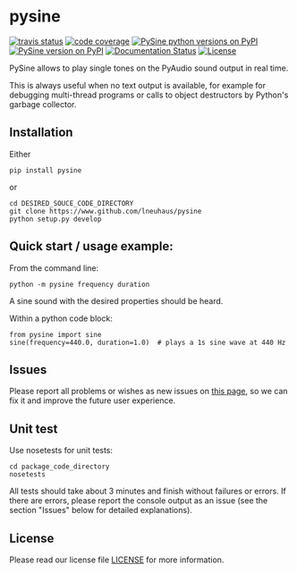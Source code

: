 # pysine

[![travis status](https://travis-ci.org/lneuhaus/pysine.svg?branch=master "Travisstatus")](https://travis-ci.org/lneuhaus/pysine)
[![code coverage](https://codecov.io/github/lneuhaus/pysine/coverage.svg?branch=master "Code coverage")](https://codecov.io/gh/lneuhaus/pysine)
[![PySine python versions on PyPI](https://img.shields.io/pypi/pyversions/pysine.svg)](https://pypi.python.org/pypi/pysine/)
[![PySine version on PyPI](https://img.shields.io/pypi/v/pysine.svg "PySine on PyPI")](https://pypi.python.org/pypi/pysine/)
[![Documentation Status](https://readthedocs.org/projects/pysine/badge/?version=latest)](http://pysine.readthedocs.io/en/latest/?badge=latest)
[![License](https://img.shields.io/pypi/l/pysine.svg)](https://github.com/lneuhaus/pysine/blob/master/LICENSE)

PySine allows to play single tones on the PyAudio sound output in real time.

This is always useful when no text output is available, for example for
debugging multi-thread programs or calls to object destructors by Python's
garbage collector.


## Installation
Either
```
pip install pysine
```

or

```
cd DESIRED_SOUCE_CODE_DIRECTORY
git clone https://www.github.com/lneuhaus/pysine
python setup.py develop
```

## Quick start / usage example:
From the command line:
```
python -m pysine frequency duration
```
A sine sound with the desired properties should be heard.

Within a python code block:
```
from pysine import sine
sine(frequency=440.0, duration=1.0)  # plays a 1s sine wave at 440 Hz
```

## Issues
Please report all problems or wishes as new issues on [this page](https://github.com/lneuhaus/pysine/issues), so we can fix it and improve the future user experience.

## Unit test
Use nosetests for unit tests:
```
cd package_code_directory
nosetests
```
All tests should take about 3 minutes and finish without failures or errors. If there are errors, please report the console output as an issue (see the section "Issues" below for detailed explanations).

## License
Please read our license file [LICENSE](https://github.com/lneuhaus/pysine/blob/master/LICENSE) for more information.

